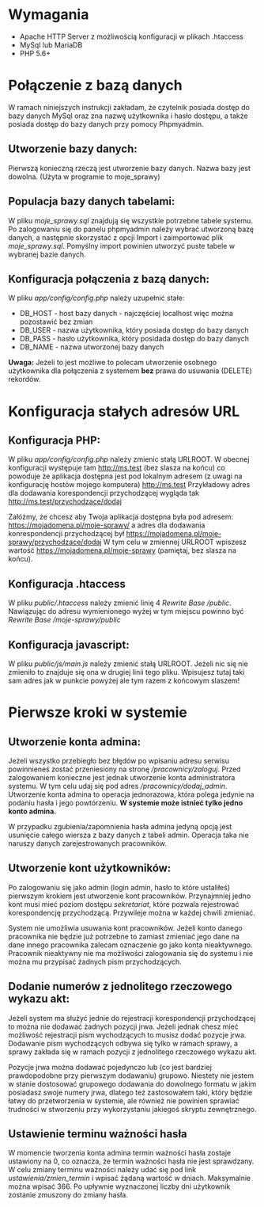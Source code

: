# Wymagania

* Apache HTTP Server z możliwością konfiguracji w plikach .htaccess
* MySql lub MariaDB
* PHP 5.6+


# Połączenie z bazą danych

W ramach niniejszych instrukcji zakładam, że czytelnik posiada dostęp do bazy danych MySql oraz zna nazwę użytkownika i hasło dostępu, a także posiada dostęp do bazy danych przy pomocy Phpmyadmin.

## Utworzenie bazy danych:
Pierwszą konieczną rzeczą jest utworzenie bazy danych. Nazwa bazy jest dowolna. (Użyta w programie to moje_sprawy)

## Populacja bazy danych tabelami:
W pliku *moje_sprawy.sql* znajdują się wszystkie potrzebne tabele systemu.
Po zalogowaniu się do panelu phpmyadmin należy wybrać utworzoną bazę danych, a następnie skorzystać z opcji Import i zaimportować plik *moje_sprawy.sql*.
Pomyślny import powinien utworzyć puste tabele w wybranej bazie danych.

## Konfiguracja połączenia z bazą danych:

W pliku *app/config/config.php* należy uzupełnić stałe:
* DB_HOST - host bazy danych - najczęściej localhost więc można pozostawić bez zmian
* DB_USER - nazwa użytkownika, który posiada dostęp do bazy danych
* DB_PASS - hasło użytkownika, który posidada dostęp do bazy danych
* DB_NAME - nazwa utworzonej bazy danych

**Uwaga:**
Jeżeli to jest możliwe to polecam utworzenie osobnego użytkownika dla połączenia z systemem **bez** prawa do usuwania (DELETE) rekordów.


# Konfiguracja stałych adresów URL

## Konfiguracja PHP:
W pliku *app/config/config.php* należy zmienic stałą URLROOT.
W obecnej konfiguracji występuje tam http://ms.test (bez slasza na końcu) co powoduje że aplikacja dostępna jest pod lokalnym adresem (z uwagi na konfigurację hostów mojego komputera) http://ms.test
Przykładowy adres dla dodawania korespondencji przychodzącej wygląda tak http://ms.test/przychodzace/dodaj

Załóżmy, że chcesz aby Twoja aplikacja dostępna była pod adresem: https://mojadomena.pl/moje-sprawy/ a adres dla dodawania konrespondencji przychodzącej był https://mojadomena.pl/moje-sprawy/przychodzace/dodaj
W tym celu w zmiennej URLROOT wpiszesz wartość https://mojadomena.pl/moje-sprawy (pamiętaj, bez slasza na końcu).

## Konfiguracja .htaccess
W pliku *public/.htaccess* należy zmienić linię 4 *Rewrite Base /public*.
Nawiązując do adresu wymienionego wyżej w tym miejscu powinno być *Rewrite Base /moje-sprawy/public*

## Konfiguracja javascript:
W pliku *public/js/main.js* należy zmienić stałą URLROOT. Jeżeli nic się nie zmieniło to znajduje się ona w drugiej linii tego pliku.
Wpisujesz tutaj taki sam adres jak w punkcie powyżej ale tym razem z końcowym slaszem!


# Pierwsze kroki w systemie

## Utworzenie konta admina:
Jeżeli wszystko przebiegło bez błędów po wpisaniu adresu serwisu powinnieneś zostać przeniesiony na stronę */pracownicy/zaloguj*.
Przed zalogowaniem konieczne jest jednak utworzenie konta administratora systemu. W tym celu udaj się pod adres */pracownicy/dodaj_admin*.
Utworzenie konta admina to operacja jednorazowa, która polega jedynie na podaniu hasła i jego powtórzeniu.
**W systemie może istnieć tylko jedno konto admina.**

W przypadku zgubienia/zapomnienia hasła admina jedyną opcją jest usunięcie całego wiersza z bazy danych z tabeli admin. Operacja taka nie naruszy danych zarejestrowanych pracowników.

## Utworzenie kont użytkowników:
Po zalogowaniu się jako admin (login admin, hasło to które ustaliłeś) pierwszym krokiem jest utworzenie kont pracowników.
Przynajmniej jedno kont musi mieć poziom dostępu *sekretariat*, które pozwala rejestrować korespondencję przychodzącą.
Przywileje można w każdej chwili zmieniać.

System nie umożliwia usuwania kont pracowników. Jeżeli konto danego pracownika nie będzie już potrzebne to zamiast zmieniać jego dane na dane innego pracownika zalecam oznaczenie go jako konta nieaktywnego.
Pracownik nieaktywny nie ma możliwości zalogowania się do systemu i nie można mu przypisać żadnych pism przychodzących.

## Dodanie numerów z jednolitego rzeczowego wykazu akt:
Jeżeli system ma służyć jednie do rejestracji korespondencji przychodzącej to można nie dodawać żadnych pozycji jrwa. Jeżeli jednak chesz mieć możliwość rejestracji pism wychodzących to musisz dodać pozycje jrwa.
Dodawanie pism wychodzących odbywa się tylko w ramach sprawy, a sprawy zakłada się w ramach pozycji z jednolitego rzeczowego wykazu akt.

Pozycje jrwa można dodawać pojedynczo lub (co jest bardziej prawdopodobne przy pierwszym dodawaniu) grupowo.
Niestety nie jestem w stanie dostosować grupowego dodawania do dowolnego formatu w jakim posiadasz swoje numery jrwa, dlatego też zastosowałem taki, który będzie łatwy do przetworzenia w systemie, ale również nie powinien sprawiać trudności w stworzeniu przy wykorzystaniu jakiegoś skryptu zewnętrznego.

## Ustawienie terminu ważności hasła
W momencie tworzenia konta admina termin ważności hasła zostaje ustawiony na 0, co oznacza, że termin ważności hasła nie jest sprawdzany.
W celu zmiany terminu ważności należy udać się pod link *ustawienia/zmien_termin* i wpisać żądaną wartość w dniach. Maksymalnie można wpisać 366.
Po upływnie wyznaczonej liczby dni użytkownik zostanie zmuszony do zmiany hasła.





